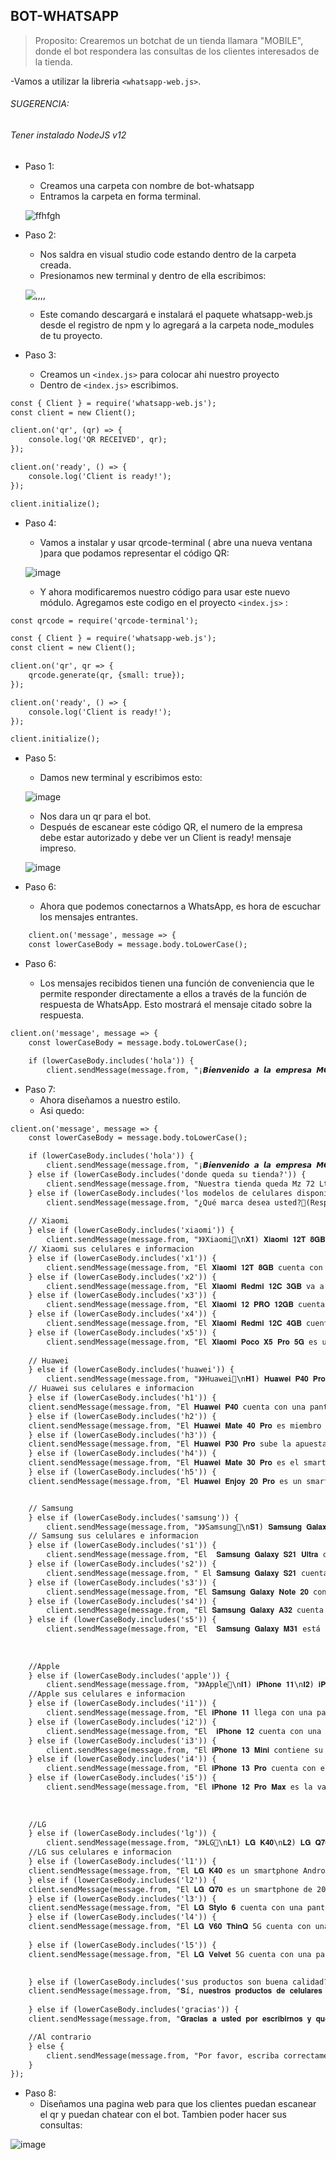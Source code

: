 ## BOT-WHATSAPP

>Proposito: Crearemos un botchat de un tienda llamara "MOBILE", donde el bot respondera las consultas de los clientes interesados de la tienda.

-Vamos a utilizar la libreria `<whatsapp-web.js>`. 

###### SUGERENCIA:
###### Tener instalado NodeJS v12

+ Paso 1: 
    * Creamos una carpeta con nombre de bot-whatsapp
    * Entramos la carpeta en forma terminal.

    ![ffhfgh](https://github.com/MaricarmenCatalinaRaymundoRomero/Bot-Whatsapp/assets/129924045/007677e4-1464-46e8-ba56-505c56f14a4b)


+ Paso 2:
    * Nos saldra en visual studio code estando dentro de la carpeta creada.
    * Presionamos new terminal y dentro de ella escribimos:
   
   ![,,,,](https://github.com/MaricarmenCatalinaRaymundoRomero/Bot-Whatsapp/assets/129924045/47126f02-8522-4477-a1d8-f0126f616ea6)

    * Este comando descargará e instalará el paquete whatsapp-web.js desde el registro de npm y lo agregará a la carpeta node_modules de tu proyecto.
+ Paso 3:
    * Creamos un `<index.js>` para colocar ahi nuestro proyecto
    * Dentro de `<index.js>` escribimos.
    
```html
const { Client } = require('whatsapp-web.js');
const client = new Client();

client.on('qr', (qr) => {
    console.log('QR RECEIVED', qr);
});

client.on('ready', () => {
    console.log('Client is ready!');
});

client.initialize();

``` 
+ Paso 4:
    * Vamos a instalar y usar qrcode-terminal ( abre una nueva ventana )para que podamos representar el código QR:

   ![image](https://github.com/MaricarmenCatalinaRaymundoRomero/Bot-Whatsapp/assets/129924045/82265b17-94eb-45ac-89a9-fd841e3ab24c)

    * Y ahora modificaremos nuestro código para usar este nuevo módulo. Agregamos este codigo en el proyecto `<index.js>` : 

```html
const qrcode = require('qrcode-terminal');

const { Client } = require('whatsapp-web.js');
const client = new Client();

client.on('qr', qr => {
    qrcode.generate(qr, {small: true});
});

client.on('ready', () => {
    console.log('Client is ready!');
});

client.initialize();

```

+ Paso 5:
    * Damos new terminal y escribimos esto:

   ![image](https://github.com/MaricarmenCatalinaRaymundoRomero/Bot-Whatsapp/assets/129924045/f1e30fe7-6dd2-4346-bc73-282fbce61dc3)


    * Nos dara un qr para el bot.
    * Después de escanear este código QR, el numero de la empresa debe estar autorizado y debe ver un Client is ready! mensaje impreso.
    
   ![image](https://github.com/MaricarmenCatalinaRaymundoRomero/Bot-Whatsapp/assets/129924045/5cf96b61-ced0-4168-8309-2a54203956ab)
 
 + Paso 6:
    * Ahora que podemos conectarnos a WhatsApp, es hora de escuchar los mensajes entrantes.

```html
    client.on('message', message => {
    const lowerCaseBody = message.body.toLowerCase();
```

 + Paso 6:
 
     * Los mensajes recibidos tienen una función de conveniencia que le permite responder directamente a ellos a través de la función de respuesta de WhatsApp. Esto mostrará el mensaje citado sobre la respuesta.
     
```html
client.on('message', message => {
    const lowerCaseBody = message.body.toLowerCase();

    if (lowerCaseBody.includes('hola')) {
        client.sendMessage(message.from, "¡𝘽𝙞𝙚𝙣𝙫𝙚𝙣𝙞𝙙𝙤 𝙖 𝙡𝙖 𝙚𝙢𝙥𝙧𝙚𝙨𝙖 𝙈𝙊𝙑𝙄𝙇𝙀!✨\nTenemos más de 2 años de rubro.\n Los mejores precios de celulares que hay en el Peru📲\n\n=>Escribe que preguntas nos quiere decir, por ejemplo:\n-Donde queda su tienda?\n-Los modelos de celulares disponible?\n-Sus productos son buena calidad?\n\nUn bot te estará atendiendo 🤖<3");

```

 + Paso 7:
     * Ahora diseñamos a nuestro estilo.
     * Asi quedo:
```html     
client.on('message', message => {
    const lowerCaseBody = message.body.toLowerCase();

    if (lowerCaseBody.includes('hola')) {
        client.sendMessage(message.from, "¡𝘽𝙞𝙚𝙣𝙫𝙚𝙣𝙞𝙙𝙤 𝙖 𝙡𝙖 𝙚𝙢𝙥𝙧𝙚𝙨𝙖 𝙈𝙊𝙑𝙄𝙇𝙀!✨\nTenemos más de 2 años de rubro.\n Los mejores precios de celulares que hay en el Peru📲\n\n=>Escribe que preguntas nos quiere decir, por ejemplo:\n-Donde queda su tienda?\n-Los modelos de celulares disponible?\n-Sus productos son buena calidad?\n\nUn bot te estará atendiendo 🤖<3");
    } else if (lowerCaseBody.includes('donde queda su tienda?')) {
        client.sendMessage(message.from, "Nuestra tienda queda Mz 72 Lt 9 Et 7/La Pradera 🛒🛍️ \nVisitanos de 11am a 9pm 🚶🏼‍♂️💨");
    } else if (lowerCaseBody.includes('los modelos de celulares disponible?')) {
        client.sendMessage(message.from, "¿Qué marca desea usted?👀(Responde las opciones que están disponibles)\n● Xiaomi\n● Huawei\n● Samsung\n● Apple\n● LG");
    
    // Xiaomi
    } else if (lowerCaseBody.includes('xiaomi')) {
        client.sendMessage(message.from, "》》Xiaomi📱\n𝐗𝟏) 𝐗𝐢𝐚𝐨𝐦𝐢 𝟏𝟐𝐓 𝟖𝐆𝐁\n𝐗𝟐) 𝐗𝐢𝐚𝐨𝐦𝐢 𝐑𝐞𝐝𝐦𝐢 𝟏𝟐𝐂 𝟑𝐆𝐁\n𝐗𝟑) 𝐗𝐢𝐚𝐨𝐦𝐢 𝟏𝟐 𝐏𝐑𝐎 𝟏𝟐𝐆𝐁\n𝐗𝟒) 𝐗𝐢𝐚𝐨𝐦𝐢 𝐑𝐞𝐝𝐦𝐢 𝟏𝟐𝐂 𝟒𝐆𝐁\n𝐗𝟓) 𝐗𝐢𝐚𝐨𝐦𝐢 𝐏𝐨𝐜𝐨 𝐗𝟓 𝐏𝐫𝐨 𝟓𝐆\n(Escribe el nombre del celular que prefieres) 💁🏻‍♀️🛒");
    // Xiaomi sus celulares e informacion
    } else if (lowerCaseBody.includes('x1')) {
        client.sendMessage(message.from, "El 𝐗𝐢𝐚𝐨𝐦𝐢 𝟏𝟐𝐓 𝟖𝐆𝐁 cuenta con una configuración de cámaras increíbles con un sensor principal de 108 MP de Samsung ISOCELL HM6, una batería de 5000 mAh con carga rápida de 120W y una capacidad de 8 RAM - 256 almacenamiento interno.\n💰Su precio lo estamos dejando a solo S/2400");   
    } else if (lowerCaseBody.includes('x2')) {
        client.sendMessage(message.from, "El 𝐗𝐢𝐚𝐨𝐦𝐢 𝐑𝐞𝐝𝐦𝐢 𝟏𝟐𝐂 𝟑𝐆𝐁 va a sorprender a todos los amantes tecnológicos con su pantalla de 6,71 pulgadas con resolución HD+ con una batería de 5000 mAh y su cámara principal de 50MP con IA.\n💰Su precio lo estamos dejando a solo S/521");
    } else if (lowerCaseBody.includes('x3')) {
        client.sendMessage(message.from, "El 𝐗𝐢𝐚𝐨𝐦𝐢 𝟏𝟐 𝐏𝐑𝐎 𝟏𝟐𝐆𝐁 cuenta con una pantalla LTPO AMOLED de 6.73 pulgadas a resolución 1440p y tasa de refresco de 120Hz, el Xiaomi 12 Pro está potenciado por un procesador Snapdragon 8 Gen 1 de Qualcomm, junto con 8GB o 12GB de RAM y 128GB o 256GB de almacenamiento interno no expandible.\n💰Su precio lo estamos dejando a solo S/864");
    } else if (lowerCaseBody.includes('x4')) {
        client.sendMessage(message.from, "El 𝐗𝐢𝐚𝐨𝐦𝐢 𝐑𝐞𝐝𝐦𝐢 𝟏𝟐𝐂 𝟒𝐆𝐁 cuenta con una pantalla Full HD+ de 6.67 pulgadas y una tasa de refresco de 120Hz. En cuanto a la fotografía, tiene una configuración de cámara cuádruple en la parte trasera con sensores de 48MP, 8MP, 2MP y 2MP, y una cámara frontal de 20 megapíxeles.\n💰Su precio lo estamos dejando a solo S/1500");
    } else if (lowerCaseBody.includes('x5')) {
        client.sendMessage(message.from, "El 𝐗𝐢𝐚𝐨𝐦𝐢 𝐏𝐨𝐜𝐨 𝐗𝟓 𝐏𝐫𝐨 𝟓𝐆 es un smartphone Android con una pantalla AMOLED de 6.67 pulgadas a resolución FHD+ y tasa de refresco de 120Hz. La cámara trasera del Poco X5 Pro es triple con un lente principal de 108MP, y su cámara frontal es de 16MP. Una batería de 5000 mAh con carga rápida de 67W.\n💰Su precio lo estamos dejando a solo S/1070 ");
    
    // Huawei
    } else if (lowerCaseBody.includes('huawei')) {
        client.sendMessage(message.from, "》》Huawei📱\n𝐇𝟏) 𝐇𝐮𝐚𝐰𝐞𝐢 𝐏𝟒𝟎 𝐏𝐫𝐨\n𝐇𝟐) 𝐇𝐮𝐚𝐰𝐞𝐢 𝐌𝐚𝐭𝐞 𝟒𝟎 𝐏𝐫𝐨\n𝐇𝟑) 𝐇𝐮𝐚𝐰𝐞𝐢 𝐏𝟑𝟎 𝐏𝐫𝐨\n𝐇𝟒) 𝐇𝐮𝐚𝐰𝐞𝐢 𝐌𝐚𝐭𝐞 𝟑𝟎 𝐏𝐫𝐨\n𝐇𝟓) 𝐇𝐮𝐚𝐰𝐞𝐢 𝐄𝐧𝐣𝐨𝐲 𝟐𝟎 𝐏𝐫𝐨\n(Escribe el nombre del celular que prefieres) 💁🏻‍♀️🛒");
    // Huawei sus celulares e informacion
    } else if (lowerCaseBody.includes('h1')) {
    client.sendMessage(message.from, "El 𝐇𝐮𝐚𝐰𝐞𝐢 𝐏𝟒𝟎 cuenta con una pantalla OLED de 6.58 pulgadas a 1200 x 2640 pixels de resolución y tasa de refresco de 90Hz.Cuenta con una batería de 4200 mAh con soporte para carga rápida tanto inalámbrica como convencional\n💰Su precio lo estamos dejando a solo S/2899");
    } else if (lowerCaseBody.includes('h2')) {
    client.sendMessage(message.from, "El 𝐇𝐮𝐚𝐰𝐞𝐢 𝐌𝐚𝐭𝐞 𝟒𝟎 𝐏𝐫𝐨 es miembro de la serie Mate 40 y cuenta con una pantalla OLED de 6.76 pulgadas a resolución Full HD+.La cámara posterior del Mate 40 Pro es triple, en configuración 50MP + 12MP + 20MP, mientras que la cámara selfie es dual, con un lente de 13 megapixels más un lente TOF 3D que funciona también para reconocimiento de rostro.\n💰Su precio lo estamos dejando a solo S/1899");
    } else if (lowerCaseBody.includes('h3')) {
    client.sendMessage(message.from, "El 𝐇𝐮𝐚𝐰𝐞𝐢 𝐏𝟑𝟎 𝐏𝐫𝐨 sube la apuesta del P30 con una pantalla Full HD+ de 6.47 pulgadas.La cámara del Huawei P30 Pro es cuádruple en configuración 40MP + 20MP + 8MP + TOF, mientras que su cámara frontal es de 32MP. El P30 Pro tiene una batería de 4200 mAh con carga ultra rápida que permite cargar al 70% en 30 minutos.\n💰Su precio lo estamos dejando a solo S/2699");
    } else if (lowerCaseBody.includes('h4')) {
    client.sendMessage(message.from, "El 𝐇𝐮𝐚𝐰𝐞𝐢 𝐌𝐚𝐭𝐞 𝟑𝟎 𝐏𝐫𝐨 es el smartphone más avanzado de la serie Mate 30. Con una pantalla OLED de 6.53 pulgadas a resolución Full HD+.La cámara posterior del Mate 30 Pro es cuádruple de 40 MP + 40 MP + 8 MP, más una cámara TOF 3D, con óptica Leica, y su cámara para selfies es de 32 MP.\n💰Su precio lo estamos dejando a solo S/3379");
    } else if (lowerCaseBody.includes('h5')) {
    client.sendMessage(message.from, "El 𝐇𝐮𝐚𝐰𝐞𝐢 𝐄𝐧𝐣𝐨𝐲 𝟐𝟎 𝐏𝐫𝐨 es un smartphone Android con una pantalla Full HD+ de 6.5 pulgadas.La cámara principal del Enjoy 20 Pro es triple, con un lente principal de 48 MP y lentes secundarios de 8 MP y 2 MP, mientras que su cámara para selfies es de 16 megapixels.\n💰Su precio lo estamos dejando a solo S/1050");


    // Samsung
    } else if (lowerCaseBody.includes('samsung')) {
        client.sendMessage(message.from, "》》Samsung📱\n𝐒𝟏) 𝐒𝐚𝐦𝐬𝐮𝐧𝐠 𝐆𝐚𝐥𝐚𝐱𝐲 𝐒𝟐𝟏 𝐔𝐥𝐭𝐫𝐚\n𝐒𝟐) 𝐒𝐚𝐦𝐬𝐮𝐧𝐠 𝐆𝐚𝐥𝐚𝐱𝐲 𝐒𝟐𝟏\n𝐒𝟑) 𝐒𝐚𝐦𝐬𝐮𝐧𝐠 𝐆𝐚𝐥𝐚𝐱𝐲 𝐍𝐨𝐭𝐞 𝟐𝟎\n𝐒4) 𝐒𝐚𝐦𝐬𝐮𝐧𝐠 𝐆𝐚𝐥𝐚𝐱𝐲 𝐀𝟑𝟐\n𝐒𝟓) 𝐒𝐚𝐦𝐬𝐮𝐧𝐠 𝐆𝐚𝐥𝐚𝐱𝐲 𝐌𝟑𝟏 (Escribe el nombre del celular que prefieres) 💁🏻‍♀️🛒");
    // Samsung sus celulares e informacion
    } else if (lowerCaseBody.includes('s1')) {
        client.sendMessage(message.from, "El  𝐒𝐚𝐦𝐬𝐮𝐧𝐠 𝐆𝐚𝐥𝐚𝐱𝐲 𝐒𝟐𝟏 𝐔𝐥𝐭𝐫𝐚 cuenta con una pantalla Dynamic AMOLED de 6.8 pulgadas a resolución QHD+.La cámara posterior del Galaxy S21 Ultra es mejorada a una cuádruple, con lente principal de 108MP, un lente periscópico de 10MP.\n💰Su precio lo estamos dejando a solo S/2100");
    } else if (lowerCaseBody.includes('s2')) {
        client.sendMessage(message.from, " El 𝐒𝐚𝐦𝐬𝐮𝐧𝐠 𝐆𝐚𝐥𝐚𝐱𝐲 𝐒𝟐𝟏 cuenta con una pantalla Dynamic AMOLED de 6.2 pulgadas a resolución Full HD+. En el posterior del Galaxy S21 observamos una cámara triple con lente wide de 12MP, lente telefoto de 64MP y lente ultrawide de 12MP y al frente la cámara es de 10MP, capaz de capturar video 4K.\n💰Su precio lo estamos dejando a solo S/2800");
    } else if (lowerCaseBody.includes('s3')) {
        client.sendMessage(message.from, "El 𝐒𝐚𝐦𝐬𝐮𝐧𝐠 𝐆𝐚𝐥𝐚𝐱𝐲 𝐍𝐨𝐭𝐞 𝟐𝟎 contiene con una pantalla Super AMOLED de 6.7 pulgadas a resolución Full HD+.La cámara posterior del Galaxy Note 20 es triple, con lentes de 12 MP, 64 MP y 12 MP, mientras que la cámara frontal para selfies es de 10 MP.\n💰Su precio lo estamos dejando a solo S/2159");
    } else if (lowerCaseBody.includes('s4')) {
        client.sendMessage(message.from, "El 𝐒𝐚𝐦𝐬𝐮𝐧𝐠 𝐆𝐚𝐥𝐚𝐱𝐲 𝐀𝟑𝟐 cuenta con una pantalla Infinity-U Super AMOLED de 6.4 pulgadas a resolución Full HD+.En cuanto a cámaras, el Galaxy A32 cuenta con una cámara cuádruple en su posterior, con lentes de 64MP, 8MP, 5MP y 5MP, y su cámara frontal para selfies es de 20 megapixels. \n💰Su precio lo estamos dejando a solo S/1100");
    } else if (lowerCaseBody.includes('s5')) {
        client.sendMessage(message.from, "El  𝐒𝐚𝐦𝐬𝐮𝐧𝐠 𝐆𝐚𝐥𝐚𝐱𝐲 𝐌𝟑𝟏 está potenciado por un procesador Exynos 9611 acompañado de 6GB de memoria RAM con 64GB o 128GB de almacenamiento interno. tiene una cámara para selfies de 32 megapixels, y completa sus características con una enorme batería de 6000 mAh con soporte para carga rápida, lector de huellas, y Android 10 con la interfaz One UI.\n💰Su precio lo estamos dejando a solo S/1100");
    
    
    
    //Apple
    } else if (lowerCaseBody.includes('apple')) {
        client.sendMessage(message.from, "》》Apple📱\n𝐈𝟏) 𝐢𝐏𝐡𝐨𝐧𝐞 𝟏𝟏\n𝐈𝟐) 𝐢𝐏𝐡𝐨𝐧𝐞 𝟏𝟐\n𝐈𝟑) 𝐢𝐏𝐡𝐨𝐧𝐞 𝟏𝟑 𝐌𝐢𝐧𝐢\n𝐈𝟒) 𝐢𝐏𝐡𝐨𝐧𝐞 𝟏𝟑 𝐏𝐫𝐨\n𝐈𝟓) 𝐢𝐏𝐡𝐨𝐧𝐞 𝟏𝟐 𝐏𝐫𝐨 𝐌𝐚𝐱\n(Escribe el nombre del celular que prefieres) 💁🏻‍♀️🛒");
    //Apple sus celulares e informacion
    } else if (lowerCaseBody.includes('i1')) {
        client.sendMessage(message.from, "El 𝐢𝐏𝐡𝐨𝐧𝐞 𝟏𝟏 llega con una pantalla de 6.1 pulgadas con resolución Liquid Retina y potenciado por un procesador Apple A13 Bionic con 64GB, 128GB o 256GB de almacenamiento interno. La cámara posterior del iPhone 11 ahora es dual, con un lente regular de 12 MP y otro gran angular de 12 MP.\n💰Su precio lo estamos dejando a solo S/2199");
    } else if (lowerCaseBody.includes('i2')) {
        client.sendMessage(message.from, "El  𝐢𝐏𝐡𝐨𝐧𝐞 𝟏𝟐 cuenta con una pantalla Super Retina XDR de 6.1 pulgadas de tecnología OLED y está potenciado por el nuevo procesador A14 Bionic. El sistema de cámaras trasero es dual, con dos lentes de 12MP que agregan estabilización óptica de imagen, y varias mejoras de software y la cámara frontal TrueDepth es de 12 MP.\n💰Su precio lo estamos dejando a solo S/2349");
    } else if (lowerCaseBody.includes('i3')) {
        client.sendMessage(message.from, "El 𝐢𝐏𝐡𝐨𝐧𝐞 𝟏𝟑 𝐌𝐢𝐧𝐢 contiene su pantalla de OLED Super Retina XDR de 5.4 pulgadas, el notch que aloja Face ID se reduce un 20 por ciento.El iPhone 13 mini tiene una cámara dual con dos sensores de 12MP, wide y ultrawide respectivamente, con estabilización IBIS, mientras que la cámara selfie también es dual, con un sensor de 12MP y un sensor TrueDepth. \n💰Su precio lo estamos dejando a solo S/4059");
    } else if (lowerCaseBody.includes('i4')) {
        client.sendMessage(message.from, "El 𝐢𝐏𝐡𝐨𝐧𝐞 𝟏𝟑 𝐏𝐫𝐨 cuenta con el procesador A15 Bionic con opciones de 128GB, 256GB, 512GB, y 1TB. La cámara trasera es cuádruple, con tres lentes de 12MP que funcionan como wide, ultrawide y telefoto.La cámara selfie es ultrawide de 12MP. \n💰Su precio lo estamos dejando a solo S/3411");
    } else if (lowerCaseBody.includes('i5')) {
        client.sendMessage(message.from, "El 𝐢𝐏𝐡𝐨𝐧𝐞 𝟏𝟐 𝐏𝐫𝐨 𝐌𝐚𝐱 es la variante con mayor tamaño de pantalla de la serie iPhone 12. Con una pantalla OLED de 6.7 pulgadas, el iPhone 12 Pro Max cuenta con un procesador Apple A14 Bionic con opciones de 128GB, 256GB, o 512GB de almacenamiento, cámara cuádruple con tres lentes de 12 megapixels más un lente TOF 3D de tecnología LiDAR, cámara selfie de 12 megapixels.\n💰Su precio lo estamos dejando a solo S/3799");
    
    
    
    //LG
    } else if (lowerCaseBody.includes('lg')) {
        client.sendMessage(message.from, "》》LG📱\n𝐋𝟏) 𝐋𝐆 𝐊𝟒𝟎\n𝐋𝟐) 𝐋𝐆 𝐐𝟕𝟎\n𝐋𝟑) 𝐋𝐆 𝐒𝐭𝐲𝐥𝐨 𝟔\n𝐋𝟒)𝐋𝐆 𝐕𝟔𝟎 𝐓𝐡𝐢𝐧𝐐\n𝐋𝟓)𝐋𝐆 𝐕𝐞𝐥𝐯𝐞𝐭\n(Escribe el nombre del celular que prefieres) 💁🏻‍♀️🛒");
    //LG sus celulares e informacion
    } else if (lowerCaseBody.includes('l1')) {
    client.sendMessage(message.from, "El 𝐋𝐆 𝐊𝟒𝟎 es un smartphone Android con una pantalla HD+ de 6.1 pulgadas y potenciado por un procesador Mediatek Helio P22 de ocho núcleos, acompañado de 2GB o 3GB de memoria RAM y 32GB de espacio de almacenamiento interno expandible. La cámara principal del LG K40S es dual, de 13 MP + 5 MP y su cámara para selfies es de 13 MP. \n💰Su precio lo estamos dejando a solo S/1079");
    } else if (lowerCaseBody.includes('l2')) {
    client.sendMessage(message.from, "El 𝐋𝐆 𝐐𝟕𝟎 es un smartphone de 2019.Tiene una pantalla IPS LCD de 6.4 pulgadas. La resolución es de 1080 x 2310 y 0 ppi de densidad de píxeles.La cámara frontal es Single con 16 MP. La cámara principal e Triple con 32 MP.Funciona con CPU Octa-core con memoria 64GB 4GB RAM. La batería es de 4000 mAh.Desplázate hacia abajo y descubre todas las características y especificaciones que ofrece este dispositivo.\n💰Su precio lo estamos dejando a solo S/3799");
    } else if (lowerCaseBody.includes('l3')) {
    client.sendMessage(message.from, "El 𝐋𝐆 𝐒𝐭𝐲𝐥𝐨 𝟔 cuenta con una pantalla Full HD+ de 6.8 pulgadas, el LG Stylo 6 está potenciado por un procesador Mediatek Helio P35 acompañado de 3GB de memoria RAM y 64GB de espacio de almacenamiento interno expandible vía microSD. En cuanto a cámaras, posee un arreglo triple en su posterior, con lentes de 13 MP, 5MP y 5 MP, mientras que su cámara frontal es de 13 megapixels. El LG Stylo 6 corre el sistema operativo Android 10.\n💰Su precio lo estamos dejando a solo S/1106");
    } else if (lowerCaseBody.includes('l4')) {
    client.sendMessage(message.from, "El 𝐋𝐆 𝐕𝟔𝟎 𝐓𝐡𝐢𝐧𝐐 5G cuenta con una pantalla POLED Full HD+ de 6.8 pulgadas y potenciado por un procesador Snapdragon 865 junto con 8GB de memoria RAM y 128GB o 256GB de almacenamiento interno. La cámara principal del LG V60 ThinQ 5G es triple, de 64 MP + 13 MP + TOF 3D con estabilización óptica de imagen, mientras que su cámara selfie es de 10 megapixels. \n💰Su precio lo estamos dejando a solo S/870");
    
    } else if (lowerCaseBody.includes('l5')) {
    client.sendMessage(message.from, "El 𝐋𝐆 𝐕𝐞𝐥𝐯𝐞𝐭 5G cuenta con una pantalla P-OLED Full HD+ de 6.8 pulgadas, el Velvet está potenciado por un procesador Snapdragon 765G que provee conectividad 5G, y acompañado de 6GB o 8GB de memoria RAM con 128GB de espacio de almacenamiento interno expandible. La cámara principal del LG Velvet consta de tres lentes de 48 MP, 8 MP, y 5 MP, y su cámara para selfies es de 16 megapixels.\n💰Su precio lo estamos dejando a solo S/1399");

    
    } else if (lowerCaseBody.includes('sus productos son buena calidad?')) {
    client.sendMessage(message.from, "𝐒í, 𝐧𝐮𝐞𝐬𝐭𝐫𝐨𝐬 𝐩𝐫𝐨𝐝𝐮𝐜𝐭𝐨𝐬 𝐝𝐞 𝐜𝐞𝐥𝐮𝐥𝐚𝐫𝐞𝐬 𝐬𝐨𝐧 𝐝𝐞 𝐞𝐱𝐜𝐞𝐥𝐞𝐧𝐭𝐞 𝐜𝐚𝐥𝐢𝐝𝐚𝐝!📱👀.\n Nos esforzamos por ofrecer dispositivos que cumplan con altos estándares de rendimiento, durabilidad y funcionalidad. 💁🏻‍♀️✨");
    
    } else if (lowerCaseBody.includes('gracias')) {
    client.sendMessage(message.from, "𝐆𝐫𝐚𝐜𝐢𝐚𝐬 𝐚 𝐮𝐬𝐭𝐞𝐝 𝐩𝐨𝐫 𝐞𝐬𝐜𝐫𝐢𝐛𝐢𝐫𝐧𝐨𝐬 𝐲 𝐪𝐮𝐞 𝐭𝐞𝐧𝐠𝐚 𝐮𝐧 𝐛𝐮𝐞𝐧 𝐝𝐢𝐚!📱💁🏻‍♀️✨");

    //Al contrario 
    } else {
        client.sendMessage(message.from, "Por favor, escriba correctamente.");
    }
});

```

+ Paso 8:
    * Diseñamos una pagina web para que los clientes puedan escanear el qr y puedan chatear con el bot. Tambien poder hacer sus consultas:
    
![image](https://github.com/MaricarmenCatalinaRaymundoRomero/Bot-Whatsapp/assets/129924045/08336de1-e52e-43a8-ad12-ccdd685a82ce)

